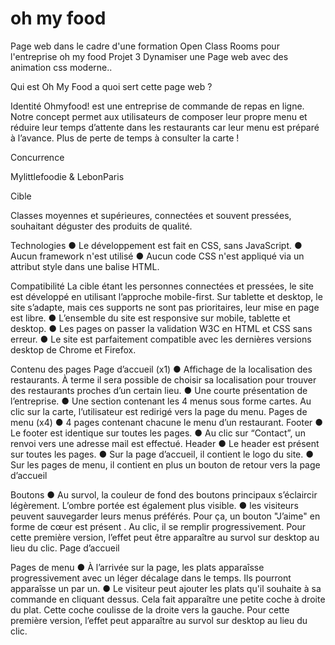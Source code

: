 # oh my food

Page web dans le cadre d'une formation Open Class Rooms pour l'entreprise oh my food Projet 3 Dynamiser une Page web avec des animation css moderne..

Qui est Oh My Food a quoi sert cette page web ?

Identité
Ohmyfood! est une entreprise de commande de repas en ligne. Notre concept permet aux
utilisateurs de composer leur propre menu et réduire leur temps d’attente dans les
restaurants car leur menu est préparé à l’avance. Plus de perte de temps à consulter la carte
!

Concurrence

Mylittlefoodie & LebonParis

Cible

Classes moyennes et supérieures, connectées et souvent pressées, souhaitant déguster des
produits de qualité.

Technologies
● Le développement est fait en CSS, sans JavaScript.
● Aucun framework n'est utilisé
● Aucun code CSS n'est appliqué via un attribut style dans une balise HTML.

Compatibilité
La cible étant les personnes connectées et pressées, le site est développé en utilisant
l’approche mobile-first.
Sur tablette et desktop, le site s’adapte, mais ces supports ne sont pas prioritaires,
leur mise en page est libre.
● L’ensemble du site est responsive sur mobile, tablette et desktop.
● Les pages on passer la validation W3C en HTML et CSS sans erreur.
● Le site est parfaitement compatible avec les dernières versions desktop de
Chrome et Firefox.

Contenu des pages
Page d’accueil (x1)
● Affichage de la localisation des restaurants. À terme il sera possible de choisir sa
localisation pour trouver des restaurants proches d’un certain lieu.
● Une courte présentation de l’entreprise.
● Une section contenant les 4 menus sous forme cartes. Au clic sur la carte,
l’utilisateur est redirigé vers la page du menu.
Pages de menu (x4)
● 4 pages contenant chacune le menu d’un restaurant.
Footer
● Le footer est identique sur toutes les pages.
● Au clic sur “Contact”, un renvoi vers une adresse mail est effectué.
Header
● Le header est présent sur toutes les pages.
● Sur la page d’accueil, il contient le logo du site.
● Sur les pages de menu, il contient en plus un bouton de retour vers la page d’accueil

Boutons
● Au survol, la couleur de fond des boutons principaux s’éclaircir légèrement.
L’ombre portée est également plus visible.
● les visiteurs peuvent sauvegarder leurs menus préférés. Pour ça, un
bouton "J’aime" en forme de cœur est présent . Au clic, il se
remplir progressivement. Pour cette première version, l’effet peut être apparaître au
survol sur desktop au lieu du clic.
Page d’accueil

Pages de menu
● À l’arrivée sur la page, les plats apparaîsse progressivement avec un léger
décalage dans le temps. Ils pourront apparaîsse un par un.
● Le visiteur peut ajouter les plats qu'il souhaite à sa commande en cliquant dessus.
Cela fait apparaître une petite coche à droite du plat. Cette coche coulisse de
la droite vers la gauche. Pour cette première version, l’effet peut apparaître au survol
sur desktop au lieu du clic.
